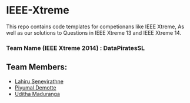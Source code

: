# IEEE-Xtreme
This repo contains code templates for competionans like IEEE Xtreme, As well as our solutions to Questions in IEEE Xtreme 13 and IEEE Xtreme 14.

### Team Name (IEEE Xtreme 2014) : DataPiratesSL
## Team Members:
* [Lahiru Senevirathne](https://github.com/LahiruSen/)
* [Piyumal Demotte](https://github.com/piyumalanthony)
* [Uditha Maduranga](https://github.com/maduranga95)
